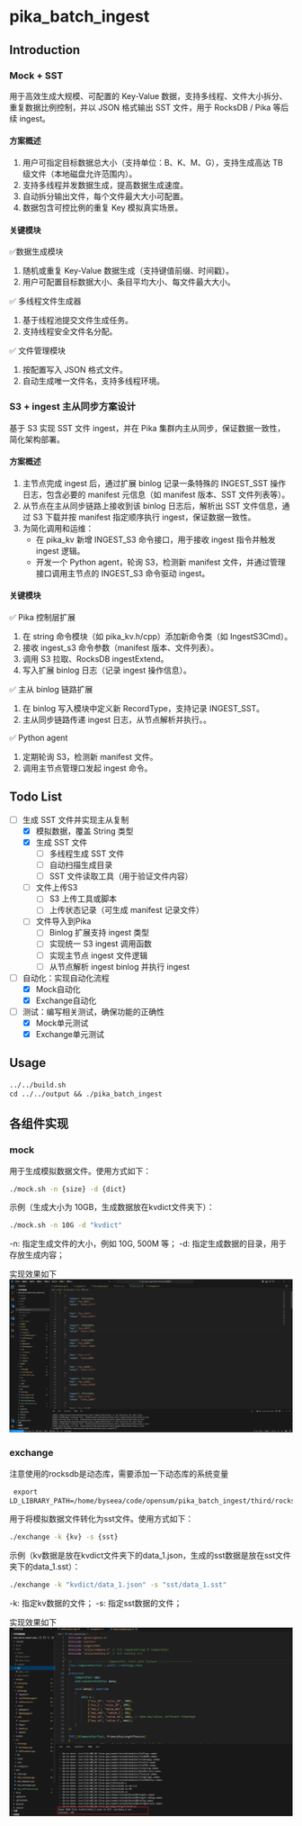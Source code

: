 # pika_batch_ingest

## Introduction
### Mock + SST
用于高效生成大规模、可配置的 Key-Value 数据，支持多线程、文件大小拆分、重复数据比例控制，并以 JSON 格式输出 SST 文件，用于 RocksDB / Pika 等后续 ingest。
#### 方案概述
1. 用户可指定目标数据总大小（支持单位：B、K、M、G），支持生成高达 TB 级文件（本地磁盘允许范围内）。
2. 支持多线程并发数据生成，提高数据生成速度。
3. 自动拆分输出文件，每个文件最大大小可配置。
4. 数据包含可控比例的重复 Key 模拟真实场景。

#### 关键模块
✅数据生成模块
1. 随机或重复 Key-Value 数据生成（支持键值前缀、时间戳）。
2. 用户可配置目标数据大小、条目平均大小、每文件最大大小。

✅ 多线程文件生成器
1. 基于线程池提交文件生成任务。
2. 支持线程安全文件名分配。

✅ 文件管理模块
1. 按配置写入 JSON 格式文件。
2. 自动生成唯一文件名，支持多线程环境。

### S3 + ingest 主从同步方案设计
基于 S3 实现 SST 文件 ingest，并在 Pika 集群内主从同步，保证数据一致性，简化架构部署。

#### 方案概述
1. 主节点完成 ingest 后，通过扩展 binlog 记录一条特殊的 INGEST_SST 操作日志，包含必要的 manifest 元信息（如 manifest 版本、SST 文件列表等）。
2. 从节点在主从同步链路上接收到该 binlog 日志后，解析出 SST 文件信息，通过 S3 下载并按 manifest 指定顺序执行 ingest，保证数据一致性。
3. 为简化调用和运维：
   - 在 pika_kv 新增 INGEST_S3 命令接口，用于接收 ingest 指令并触发 ingest 逻辑。
   - 开发一个 Python agent，轮询 S3，检测新 manifest 文件，并通过管理接口调用主节点的 INGEST_S3 命令驱动 ingest。

#### 关键模块
✅ Pika 控制层扩展
1. 在 string 命令模块（如 pika_kv.h/cpp）添加新命令类（如 IngestS3Cmd）。
2. 接收 ingest_s3 命令参数（manifest 版本、文件列表）。
3. 调用 S3 拉取、RocksDB ingestExtend。
4. 写入扩展 binlog 日志（记录 ingest 操作信息）。

✅ 主从 binlog 链路扩展
1. 在 binlog 写入模块中定义新 RecordType，支持记录 INGEST_SST。
2. 主从同步链路传递 ingest 日志，从节点解析并执行。。

✅ Python agent
1. 定期轮询 S3，检测新 manifest 文件。
2. 调用主节点管理口发起 ingest 命令。


## Todo List
- [ ] 生成 SST 文件并实现主从复制
  - [x] 模拟数据，覆盖 String 类型
  - [x] 生成 SST 文件
    - [ ] 多线程生成 SST 文件
    - [ ] 自动扫描生成目录
    - [ ] SST 文件读取工具（用于验证文件内容）
  - [ ] 文件上传S3
    - [ ] S3 上传工具或脚本
    - [ ] 上传状态记录（可生成 manifest 记录文件）
  - [ ] 文件导入到Pika
    - [ ] Binlog 扩展支持 ingest 类型
    - [ ] 实现统一 S3 ingest 调用函数
    - [ ] 实现主节点 ingest 文件逻辑
    - [ ] 从节点解析 ingest binlog 并执行 ingest
- [ ] 自动化：实现自动化流程
  - [x] Mock自动化
  - [x] Exchange自动化
- [ ] 测试：编写相关测试，确保功能的正确性
  - [x] Mock单元测试
  - [x] Exchange单元测试

## Usage

```shell
../../build.sh
cd ../../output && ./pika_batch_ingest
```

## 各组件实现

### mock
用于生成模拟数据文件。使用方式如下：

```bash
./mock.sh -n {size} -d {dict}
```
示例（生成大小为 10GB，生成数据放在kvdict文件夹下）：
```bash
./mock.sh -n 10G -d "kvdict"
```
-n: 指定生成文件的大小，例如 10G, 500M 等；
-d: 指定生成数据的目录，用于存放生成内容；

实现效果如下
![alt text](images/mock.png)

### exchange

注意使用的rocksdb是动态库，需要添加一下动态库的系统变量

```shell
 export LD_LIBRARY_PATH=/home/byseea/code/opensum/pika_batch_ingest/third/rocksdb:$LD_LIBRARY_PATH
 ```

用于将模拟数据文件转化为sst文件。使用方式如下：

```bash
./exchange -k {kv} -s {sst}
```
示例（kv数据是放在kvdict文件夹下的data_1.json，生成的sst数据是放在sst文件夹下的data_1.sst）：
```bash
./exchange -k "kvdict/data_1.json" -s "sst/data_1.sst"
```
-k: 指定kv数据的文件；
-s: 指定sst数据的文件；

实现效果如下
![alt text](images/sst.png)